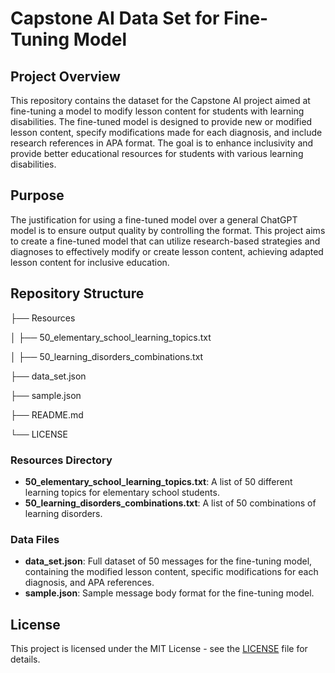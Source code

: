 # Capstone AI Data Set for Fine-Tuning Model

## Project Overview

This repository contains the dataset for the Capstone AI project aimed at fine-tuning a model to modify lesson content for students with learning disabilities. The fine-tuned model is designed to provide new or modified lesson content, specify modifications made for each diagnosis, and include research references in APA format. The goal is to enhance inclusivity and provide better educational resources for students with various learning disabilities.

## Purpose

The justification for using a fine-tuned model over a general ChatGPT model is to ensure output quality by controlling the format. This project aims to create a fine-tuned model that can utilize research-based strategies and diagnoses to effectively modify or create lesson content, achieving adapted lesson content for inclusive education.

## Repository Structure

├── Resources

│ ├── 50_elementary_school_learning_topics.txt

│ ├── 50_learning_disorders_combinations.txt

├── data_set.json

├── sample.json

├── README.md

└── LICENSE

### Resources Directory

- **50_elementary_school_learning_topics.txt**: A list of 50 different learning topics for elementary school students.
- **50_learning_disorders_combinations.txt**: A list of 50 combinations of learning disorders.

### Data Files

- **data_set.json**: Full dataset of 50 messages for the fine-tuning model, containing the modified lesson content, specific modifications for each diagnosis, and APA references.
- **sample.json**: Sample message body format for the fine-tuning model.

## License

This project is licensed under the MIT License - see the [LICENSE](LICENSE) file for details.